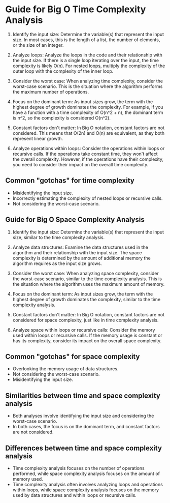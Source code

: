 # Guide for Big O Time Complexity Analysis

1. Identify the input size: Determine the variable(s) that represent the input size. In most cases, this is the length of a list, the number of elements, or the size of an integer.

1. Analyze loops: Analyze the loops in the code and their relationship with the input size. If there is a single loop iterating over the input, the time complexity is likely O(n). For nested loops, multiply the complexity of the outer loop with the complexity of the inner loop.

1. Consider the worst case: When analyzing time complexity, consider the worst-case scenario. This is the situation where the algorithm performs the maximum number of operations.

1. Focus on the dominant term: As input sizes grow, the term with the highest degree of growth dominates the complexity. For example, if you have a function with a time complexity of O(n^2 + n), the dominant term is n^2, so the complexity is considered O(n^2).

1. Constant factors don't matter: In Big O notation, constant factors are not considered. This means that O(2n) and O(n) are equivalent, as they both represent linear growth.

1. Analyze operations within loops: Consider the operations within loops or recursive calls. If the operations take constant time, they won't affect the overall complexity. However, if the operations have their complexity, you need to consider their impact on the overall time complexity.

## Common "gotchas" for time complexity

- Misidentifying the input size.
- Incorrectly estimating the complexity of nested loops or recursive calls.
- Not considering the worst-case scenario.

## Guide for Big O Space Complexity Analysis

1. Identify the input size: Determine the variable(s) that represent the input size, similar to the time complexity analysis.

1. Analyze data structures: Examine the data structures used in the algorithm and their relationship with the input size. The space complexity is determined by the amount of additional memory the algorithm requires as the input size grows.

1. Consider the worst case: When analyzing space complexity, consider the worst-case scenario, similar to the time complexity analysis. This is the situation where the algorithm uses the maximum amount of memory.

1. Focus on the dominant term: As input sizes grow, the term with the highest degree of growth dominates the complexity, similar to the time complexity analysis.

1. Constant factors don't matter: In Big O notation, constant factors are not considered for space complexity, just like in time complexity analysis.

1. Analyze space within loops or recursive calls: Consider the memory used within loops or recursive calls. If the memory usage is constant or has its complexity, consider its impact on the overall space complexity.

## Common "gotchas" for space complexity

- Overlooking the memory usage of data structures.
- Not considering the worst-case scenario.
- Misidentifying the input size.

## Similarities between time and space complexity analysis

- Both analyses involve identifying the input size and considering the worst-case scenario.
- In both cases, the focus is on the dominant term, and constant factors are not considered.

## Differences between time and space complexity analysis

- Time complexity analysis focuses on the number of operations performed, while space complexity analysis focuses on the amount of memory used.
- Time complexity analysis often involves analyzing loops and operations within loops, while space complexity analysis focuses on the memory used by data structures and within loops or recursive calls.

